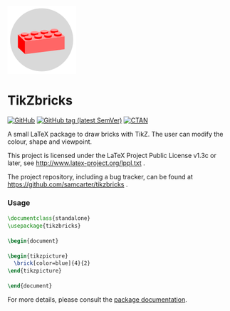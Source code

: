 ![](https://raw.githubusercontent.com/samcarter/tikzbricks/main/icon.png)

# TikZbricks

[![GitHub](https://img.shields.io/github/license/samcarter/tikzbricks.svg?color=blue)](http://www.latex-project.org/lppl.txt)
[![GitHub tag (latest SemVer)](https://img.shields.io/github/tag/samcarter/tikzbricks.svg?label=current%20version)](https://github.com/samcarter/tikzbricks/releases/latest)
[![CTAN](https://img.shields.io/ctan/v/tikzbricks.svg)](https://ctan.org/pkg/tikzbricks)

A small LaTeX package to draw bricks with TikZ. The user can modify the colour, shape and  viewpoint.

This project is licensed under the LaTeX Project Public License v1.3c or later, see http://www.latex-project.org/lppl.txt . 

The project repository, including a bug tracker, can be found at https://github.com/samcarter/tikzbricks .

### Usage

```latex
\documentclass{standalone}
\usepackage{tikzbricks}

\begin{document}

\begin{tikzpicture}
  \brick[color=blue]{4}{2}
\end{tikzpicture}

\end{document}
```

For more details, please consult the [package documentation](https://github.com/samcarter/tikzbricks/blob/main/DOCUMENTATION.pdf).

